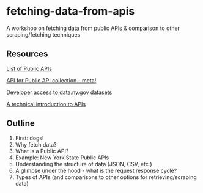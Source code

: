 # fetching-data-from-apis
A workshop on fetching data from public APIs &amp; comparison to other scraping/fetching techniques

## Resources

[List of Public APIs](https://github.com/toddmotto/public-apis)

[API for Public API collection - meta!](https://github.com/davemachado/public-api)

[Developer access to data.ny.gov datasets](https://data.ny.gov/developers)

[A technical introduction to APIs](https://restful.io/an-introduction-to-api-s-cee90581ca1b)

## Outline

1. First: dogs!
2. Why fetch data?
3. What is a Public API?
4. Example: New York State Public APIs
5. Understanding the structure of data (JSON, CSV, etc.)
6. A glimpse under the hood - what is the request response cycle?
7. Types of APIs (and comparisons to other options for retrieving/scraping data)
